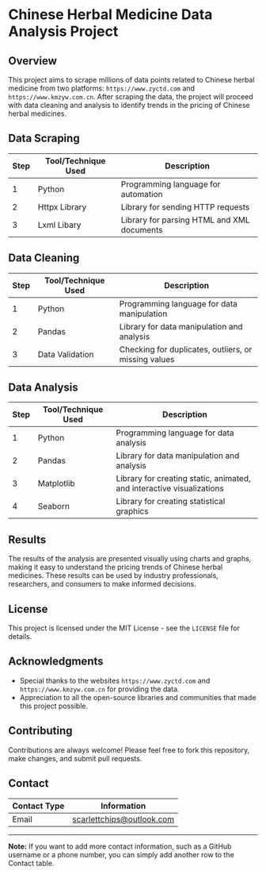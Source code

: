 # Chinese Herbal Medicine Data Analysis Project

## Overview

This project aims to scrape millions of data points related to Chinese herbal medicine from two platforms: `https://www.zyctd.com` and `https://www.kmzyw.com.cn`. After scraping the data, the project will proceed with data cleaning and analysis to identify trends in the pricing of Chinese herbal medicines.

## Data Scraping

| Step | Tool/Technique Used | Description |
| --- | --- | --- |
| 1 | Python | Programming language for automation |
| 2 | Httpx Library | Library for sending HTTP requests |
| 3 | Lxml Libary | Library for parsing HTML and XML documents |

## Data Cleaning

| Step | Tool/Technique Used | Description |
| --- | --- | --- |
| 1 | Python | Programming language for data manipulation |
| 2 | Pandas | Library for data manipulation and analysis |
| 3 | Data Validation | Checking for duplicates, outliers, or missing values |

## Data Analysis

| Step | Tool/Technique Used | Description |
| --- | --- | --- |
| 1 | Python | Programming language for data analysis |
| 2 | Pandas | Library for data manipulation and analysis |
| 3 | Matplotlib | Library for creating static, animated, and interactive visualizations |
| 4 | Seaborn | Library for creating statistical graphics |

## Results

The results of the analysis are presented visually using charts and graphs, making it easy to understand the pricing trends of Chinese herbal medicines. These results can be used by industry professionals, researchers, and consumers to make informed decisions.

## License

This project is licensed under the MIT License - see the `LICENSE` file for details.

## Acknowledgments

* Special thanks to the websites `https://www.zyctd.com` and `https://www.kmzyw.com.cn` for providing the data.
* Appreciation to all the open-source libraries and communities that made this project possible.

## Contributing

Contributions are always welcome! Please feel free to fork this repository, make changes, and submit pull requests.

## Contact

| Contact Type | Information |
| --- | --- |
| Email | scarlettchips@outlook.com |
---

**Note:** If you want to add more contact information, such as a GitHub username or a phone number, you can simply add another row to the Contact table.
